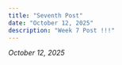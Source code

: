 ```yaml
---
title: "Seventh Post"
date: "October 12, 2025"
description: "Week 7 Post !!!"
---
```


*October 12, 2025*